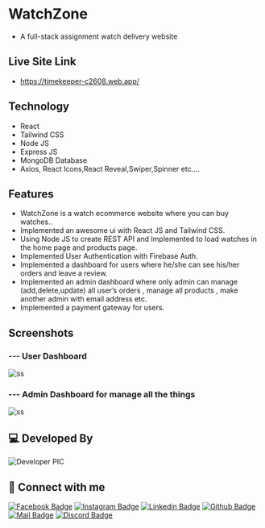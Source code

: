 # WatchZone

- A full-stack assignment watch delivery website

## Live Site Link

- https://timekeeper-c2608.web.app/

## Technology

- React
- Tailwind CSS
- Node JS
- Express JS
- MongoDB Database
- Axios, React Icons,React Reveal,Swiper,Spinner etc....

## Features

- WatchZone  is a watch ecommerce website  where you can buy watches..
- Implemented an awesome ui with React JS and Tailwind CSS.
- Using Node JS to create REST API and Implemented to load watches in the home page and products page.
- Implemented User Authentication with Firebase Auth.
- Implemented a dashboard for users where he/she can see his/her orders and leave a review.
- Implemented an admin dashboard where only admin can manage (add,delete,update) all user’s orders , manage all products , make another admin with email address etc.
- Implemented a payment gateway for users.


## Screenshots 

### --- User Dashboard 
![ss](https://awesomescreenshot.s3.amazonaws.com/image/2491978/17139614-20ef78c685698080f46b6d9f3b3e2970.png?X-Amz-Algorithm=AWS4-HMAC-SHA256&X-Amz-Credential=AKIAJSCJQ2NM3XLFPVKA%2F20211122%2Fus-east-1%2Fs3%2Faws4_request&X-Amz-Date=20211122T023205Z&X-Amz-Expires=28800&X-Amz-SignedHeaders=host&X-Amz-Signature=943aad22f855dec6f15de1a1d0fdbe435979358a388e6725df2ed245a1220bfe)

### --- Admin Dashboard for manage all the things
![ss](https://awesomescreenshot.s3.amazonaws.com/image/2491978/17139774-00fab3c0e38a1d4dab37ae915fbba8d3.png?X-Amz-Algorithm=AWS4-HMAC-SHA256&X-Amz-Credential=AKIAJSCJQ2NM3XLFPVKA%2F20211122%2Fus-east-1%2Fs3%2Faws4_request&X-Amz-Date=20211122T023644Z&X-Amz-Expires=28800&X-Amz-SignedHeaders=host&X-Amz-Signature=f9f8fe5e830ae2e8a307816886681c2cb516a6290da7cd2d8e2c05ecc720c9ef)

## 💻 Developed By

![Developer PIC](https://avatars.githubusercontent.com/u/73340940?s=48&v=4)

## 🚀 Connect with me

[![Facebook Badge](https://img.shields.io/badge/Facebook-1877F2?style=for-the-badge&logo=facebook&logoColor=white)](https://facebook.com/abtahinoorsm)
[![Instagram Badge](https://img.shields.io/badge/Instagram-E4405F?style=for-the-badge&logo=instagram&logoColor=white)](https://instagram.com/smabtahinoor)
[![Linkedin Badge](https://img.shields.io/badge/LinkedIn-0077B5?style=for-the-badge&logo=linkedin&logoColor=white)](https://linkedin.com/in/smabtahinoor)
[![Github Badge](https://img.shields.io/badge/GitHub-100000?style=for-the-badge&logo=github&logoColor=white)](https://github.com/19smabtahinoor)
[![Mail Badge](https://img.shields.io/badge/Gmail-D14836?style=for-the-badge&logo=gmail&logoColor=white)](mailto:abtahinorkabid@gmail.com)
[![Discord Badge](https://img.shields.io/badge/Discord-7289DA?style=for-the-badge&logo=discord&logoColor=white)](https://discord.gg/WJjCBB86PJ)
